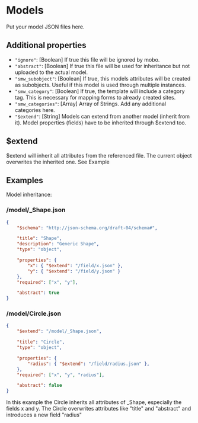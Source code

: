Models
======
Put your model JSON files here.

Additional properties
---------------------
* `"ignore"`: [Boolean]  If true this file will be ignored by mobo.
* `"abstract"`: [Boolean]  If true this file will be used for inheritance but not uploaded to the actual model.
* `"smw_subobject"`: [Boolean] If true, this models attributes will be created as subobjects. Useful if this model is used through multiple instances. 
* `"smw_category"`: [Boolean] If true, the template will include a category tag. This is necessary for mapping forms to already created sites. 
* `"smw_categories"`: [Array] Array of Strings. Add any additional categories here. 
* `"$extend"`: [String] Models can extend from another model (inherit from it). Model properties (fields) have to be inherited through $extend too. 

$extend
-------
$extend will inherit all attributes from the referenced file. The current object overwrites the inherited one. See Example


Examples
--------
Model inheritance:

### /model/_Shape.json
```json
{
    "$schema": "http://json-schema.org/draft-04/schema#",

    "title": "Shape",
    "description": "Generic Shape",
    "type": "object",

    "properties": {
        "x": { "$extend": "/field/x.json" },
        "y": { "$extend": "/field/y.json" }
    },
    "required": ["x", "y"],

    "abstract": true
}
```

### /model/Circle.json
```json
{
    "$extend": "/model/_Shape.json",

    "title": "Circle",
    "type": "object",

    "properties": {
        "radius": { "$extend": "/field/radius.json" },
    },
    "required": ["x", "y", "radius"],

    "abstract": false
}
```

In this example the Circle inherits all attributes of _Shape, especially the fields x and y. 
The Circle overwrites attributes like "title" and "abstract" and introduces a new field "radius"